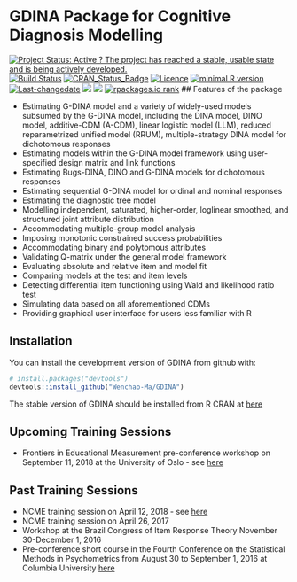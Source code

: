 
<!-- README.md is generated from README.Rmd. Please edit that file -->
GDINA Package for Cognitive Diagnosis Modelling
===============================================

[![Project Status: Active ? The project has reached a stable, usable state and is being actively developed.](http://www.repostatus.org/badges/latest/active.svg)](http://www.repostatus.org/#active) [![Build Status](https://travis-ci.org/Wenchao-Ma/GDINA.svg?branch=master)](https://travis-ci.org/Wenchao-Ma/GDINA) [![CRAN\_Status\_Badge](http://www.r-pkg.org/badges/version/GDINA)](https://cran.r-project.org/package=GDINA) [![Licence](https://img.shields.io/badge/licence-GPL--3-blue.svg)](https://www.gnu.org/licenses/gpl-3.0.en.html) [![minimal R version](https://img.shields.io/badge/R%3E%3D-3.1.0-6666ff.svg)](https://cran.r-project.org/) [![Last-changedate](https://img.shields.io/badge/last%20change-2018--05--26-yellowgreen.svg)](/commits/master) [![](https://cranlogs.r-pkg.org/badges/GDINA?color=brightgreen)](https://cran.r-project.org/package=GDINA) [![](http://cranlogs.r-pkg.org/badges/grand-total/GDINA?color=green)](https://cran.r-project.org/package=GDINA) [![rpackages.io rank](https://www.rpackages.io/badge/GDINA.svg)](https://www.rpackages.io/package/GDINA) \#\# Features of the package

-   Estimating G-DINA model and a variety of widely-used models subsumed by the G-DINA model, including the DINA model, DINO model, additive-CDM (A-CDM), linear logistic model (LLM), reduced reparametrized unified model (RRUM), multiple-strategy DINA model for dichotomous responses
-   Estimating models within the G-DINA model framework using user-specified design matrix and link functions
-   Estimating Bugs-DINA, DINO and G-DINA models for dichotomous responses
-   Estimating sequential G-DINA model for ordinal and nominal responses
-   Estimating the diagnostic tree model
-   Modelling independent, saturated, higher-order, loglinear smoothed, and structured joint attribute distribution
-   Accommodating multiple-group model analysis
-   Imposing monotonic constrained success probabilities
-   Accommodating binary and polytomous attributes
-   Validating Q-matrix under the general model framework
-   Evaluating absolute and relative item and model fit
-   Comparing models at the test and item levels
-   Detecting differential item functioning using Wald and likelihood ratio test
-   Simulating data based on all aforementioned CDMs
-   Providing graphical user interface for users less familiar with R

Installation
------------

You can install the development version of GDINA from github with:

``` r
# install.packages("devtools")
devtools::install_github("Wenchao-Ma/GDINA")
```

The stable version of GDINA should be installed from R CRAN at [here](https://CRAN.R-project.org/package=GDINA)

Upcoming Training Sessions
--------------------------

-   Frontiers in Educational Measurement pre-conference workshop on September 11, 2018 at the University of Oslo - see [here](http://www.uv.uio.no/cemo/english/conferences/fremo2018/pre-conference/)

Past Training Sessions
----------------------

-   NCME training session on April 12, 2018 - see [here](https://www.ncme.org/NCME)
-   NCME training session on April 26, 2017
-   Workshop at the Brazil Congress of Item Response Theory November 30-December 1, 2016
-   Pre-conference short course in the Fourth Conference on the Statistical Methods in Psychometrics from August 30 to September 1, 2016 at Columbia University [here](https://sites.google.com/site/2016psychometrics/)
